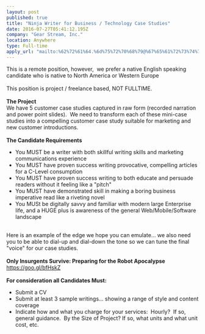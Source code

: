 ```yaml
---
layout: post
published: true
title: "Ninja Writer for Business / Technology Case Studies"
date: 2016-07-27T05:41:12.195Z
company: "Gear Stream, Inc."
location: Anywhere
type: Full-time
apply_url: "mailto:%62%72%61%64.%6d%75%72%70%68%79@%67%65%61%72%73%74%72%65%61%6d.%63%6f%6d"
---
```


<div>This is a remote position, however, &#xA0;we prefer a native English speaking candidate who is native to North America or Western Europe</div><div class="paragraph_break"><br></div><div>This position is project / freelance based, NOT FULLTIME.</div><div><strong><br></strong></div><div><strong>The Project</strong></div><div>We have 5 customer case studies captured in raw form (recorded narration and power point slides). &#xA0;We need to transform each of these mini-case studies into a compelling&#xA0;customer case study suitable for marketing and new customer introductions.</div><div class="paragraph_break"><br></div><div><strong>The Candidate Requirements</strong></div><ul><li>You MUST be a writer with both skillful writing skills and marketing communications experience</li><li>You MUST have proven&#xA0;success writing provocative, compelling articles for a C-Level consumption</li><li>You MUST have proven success writing to both educate and persuade readers without it feeling like a &quot;pitch&quot;</li><li>You MUST have demonstrated skill in making a boring business imperative read like a riveting&#xA0;novel</li><li>You MUSt be digitally savvy and familiar with modern large Enterprise life, and a HUGE plus is awareness of the general Web/Mobile/Software landscape</li></ul><div class="paragraph_break"><br></div><div>Here is an example of the edge we hope you can emulate... we also need you to be able to dial-up and dial-down the tone so we can tune the final &quot;voice&quot; for our case studies.</div><div class="paragraph_break"><br></div><div><strong>Only Insurgents Survive: Preparing for the Robot Apocalypse</strong><br></div><div><a href="https://goo.gl/bfHskZ">https://goo.gl/bfHskZ</a></div><div class="paragraph_break"><br></div><div><strong>For consideration all Candidates Must:</strong><br></div><ul><li>Submit a CV</li><li>Submit at least 3 sample writings... showing a range of style and content coverage</li><li>Indicate how and what you charge for your services: &#xA0;Hourly? &#xA0;If so, general guidance. &#xA0;By the Size of Project? If so, what units and what unit cost, etc.</li></ul><div class="paragraph_break"><br></div>
